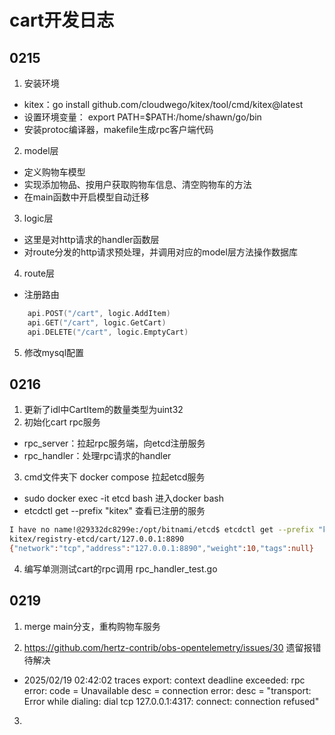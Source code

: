 # cart开发日志
## 0215
1. 安装环境
- kitex：go install github.com/cloudwego/kitex/tool/cmd/kitex@latest
- 设置环境变量： export PATH=$PATH:/home/shawn/go/bin
- 安装protoc编译器，makefile生成rpc客户端代码

2. model层
- 定义购物车模型
- 实现添加物品、按用户获取购物车信息、清空购物车的方法
- 在main函数中开启模型自动迁移

3. logic层
- 这里是对http请求的handler函数层
- 对route分发的http请求预处理，并调用对应的model层方法操作数据库

4. route层
- 注册路由
```go
	api.POST("/cart", logic.AddItem)
	api.GET("/cart", logic.GetCart)
	api.DELETE("/cart", logic.EmptyCart)
```

5. 修改mysql配置

## 0216
1. 更新了idl中CartItem的数量类型为uint32
2. 初始化cart rpc服务
- rpc_server：拉起rpc服务端，向etcd注册服务
- rpc_handler：处理rpc请求的handler
3. cmd文件夹下 docker compose 拉起etcd服务
- sudo docker exec -it etcd bash 进入docker bash
- etcdctl get --prefix "kitex" 查看已注册的服务
```bash
I have no name!@29332dc8299e:/opt/bitnami/etcd$ etcdctl get --prefix "kitex"
kitex/registry-etcd/cart/127.0.0.1:8890
{"network":"tcp","address":"127.0.0.1:8890","weight":10,"tags":null}
```
4. 编写单测测试cart的rpc调用 rpc_handler_test.go

## 0219 
1. merge main分支，重构购物车服务

2. https://github.com/hertz-contrib/obs-opentelemetry/issues/30 遗留报错待解决
- 2025/02/19 02:42:02 traces export: context deadline exceeded: rpc error: code = Unavailable desc = connection error: desc = "transport: Error while dialing: dial tcp 127.0.0.1:4317: connect: connection refused"

3. 
